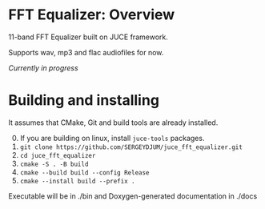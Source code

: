 # FFT Equalizer: Overview

11-band FFT Equalizer built on JUCE framework.

Supports wav, mp3 and flac audiofiles for now.

*Currently in progress*


# Building and installing

It assumes that CMake, Git and build tools are already installed. 

0. If you are building on linux, install ```juce-tools``` packages.
1. ```git clone https://github.com/SERGEYDJUM/juce_fft_equalizer.git```
2. ```cd juce_fft_equalizer```
4. ```cmake -S . -B build```
5. ```cmake --build build --config Release```
6. ```cmake --install build --prefix .```

Executable will be in ./bin and Doxygen-generated documentation in ./docs

